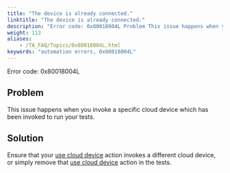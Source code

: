 ```yaml
--- 
title: "The device is already connected."
linktitle: "The device is already connected."
description: "Error code: 0x80018004L Problem This issue happens when you invoke a specific cloud device which has been invoked to run your tests. Solution Ensure that your use cloud device action invokes a ..."
weight: 113
aliases: 
    - /TA_FAQ/Topics/0x80018004L.html
keywords: "automation errors, 0x80018004L"
---
```


Error code: 0x80018004L

## Problem

This issue happens when you invoke a specific cloud device which has been invoked to run your tests.

## Solution

Ensure that your [use cloud device](/automation-guide/action-based-testing-language/built-in-actions/system-actions/device/use-cloud-device) action invokes a different cloud device, or simply remove that [use cloud device](/automation-guide/action-based-testing-language/built-in-actions/system-actions/device/use-cloud-device) action in the tests.




